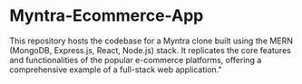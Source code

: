 # Myntra-Ecommerce-App
This repository hosts the codebase for a Myntra clone built using the MERN (MongoDB, Express.js, React, Node.js) stack. It replicates the core features and functionalities of the popular e-commerce platforms, offering a comprehensive example of a full-stack web application."
